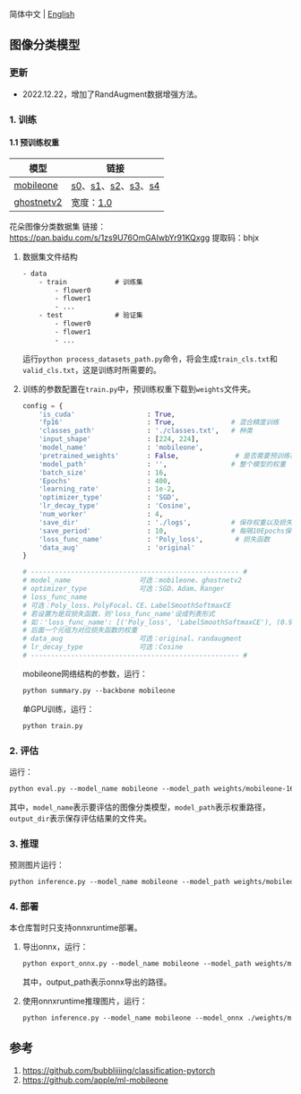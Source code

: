 简体中文 | [English](README_en.md)

## 图像分类模型

### 更新
- 2022.12.22，增加了RandAugment数据增强方法。


### 1. 训练

#### 1.1 预训练权重

| 模型 | 链接 |
| - | - |
| [mobileone](https://github.com/apple/ml-mobileone) | [s0](https://github.com/hao-ux/image-classification-pytorch/releases/download/weights/mobileone_s0_unfused.pth.tar)、[s1](https://github.com/hao-ux/image-classification-pytorch/releases/download/weights/mobileone_s1_unfused.pth.tar)、[s2](https://github.com/hao-ux/image-classification-pytorch/releases/download/weights/mobileone_s2_unfused.pth.tar)、[s3](https://github.com/hao-ux/image-classification-pytorch/releases/download/weights/mobileone_s3_unfused.pth.tar)、[s4](https://github.com/hao-ux/image-classification-pytorch/releases/download/weights/mobileone_s4_unfused.pth.tar) |
| [ghostnetv2](https://github.com/huawei-noah/Efficient-AI-Backbones/tree/master/ghostnetv2_pytorch) | 宽度：[1.0](https://github.com/hao-ux/image-classification-pytorch/releases/download/weights/ck_ghostnetv2_10.pth.tar) |

花朵图像分类数据集
链接：https://pan.baidu.com/s/1zs9U76OmGAIwbYr91KQxgg
提取码：bhjx

1. 数据集文件结构
    ```txt
    - data
        - train            # 训练集
            - flower0
            - flower1
            - ...
        - test             # 验证集
            - flower0
            - flower1
            - ...
    ```
    运行`python process_datasets_path.py`命令，将会生成`train_cls.txt`和`valid_cls.txt`，这是训练时所需要的。

2. 训练的参数配置在`train.py`中，预训练权重下载到`weights`文件夹。
    ```python
    config = {
        'is_cuda'                  : True,         
        'fp16'                     : True,              # 混合精度训练  
        'classes_path'             : './classes.txt',   # 种类
        'input_shape'              : [224, 224],        
        'model_name'               : 'mobileone',
        'pretrained_weights'       : False,              # 是否需要预训练权重
        'model_path'               : '',                # 整个模型的权重
        'batch_size'               : 16,
        'Epochs'                   : 400,
        'learning_rate'            : 1e-2,
        'optimizer_type'           : 'SGD',
        'lr_decay_type'            : 'Cosine',
        'num_worker'               : 4,
        'save_dir'                 : './logs',          # 保存权重以及损失的文件夹
        'save_period'              : 10,                # 每隔10Epochs保存一次权重
        'loss_func_name'           : 'Poly_loss',        # 损失函数
        'data_aug'                 : 'original'
    }

    # ---------------------------------------------------- #
    # model_name                 可选：mobileone、ghostnetv2
    # optimizer_type             可选：SGD、Adam、Ranger
    # loss_func_name
    # 可选：Poly_loss、PolyFocal、CE、LabelSmoothSoftmaxCE
    # 若设置为是双损失函数，则'loss_func_name'设成列表形式
    # 如：'loss_func_name': [('Poly_loss', 'LabelSmoothSoftmaxCE'), (0.9, 0.1)]
    # 后面一个元组为对应损失函数的权重
    # data_aug                   可选：original、randaugment
    # lr_decay_type              可选：Cosine
    # ---------------------------------------------------- #
    ```

    mobileone网络结构的参数，运行：
    ```txt
    python summary.py --backbone mobileone
    ```
    单GPU训练，运行：
    ```txt
    python train.py
    ```


### 2. 评估

运行：
```txt
python eval.py --model_name mobileone --model_path weights/mobileone-16e-s0-flower.pth --output_dir eval_out
```
其中，`model_name`表示要评估的图像分类模型，`model_path`表示权重路径，`output_dir`表示保存评估结果的文件夹。

### 3. 推理

预测图片运行：
```txt
python inference.py --model_name mobileone --model_path weights/mobileone-16e-s0-flower.pth
```

### 4. 部署

本仓库暂时只支持onnxruntime部署。
1. 导出onnx，运行：
    ```txt
    python export_onnx.py --model_name mobileone --model_path weights/mobileone-16e-s0-flower.pth --output_path weights/mobileone-16e-s0-flower.onnx
    ```
    其中，output_path表示onnx导出的路径。

2. 使用onnxruntime推理图片，运行：
    ```txt
    python inference.py --model_name mobileone --model_onnx ./weights/mobileone-16e-s0-flower.onnx --infer_onnx 1
    ```


## 参考

1. https://github.com/bubbliiiing/classification-pytorch
2. https://github.com/apple/ml-mobileone